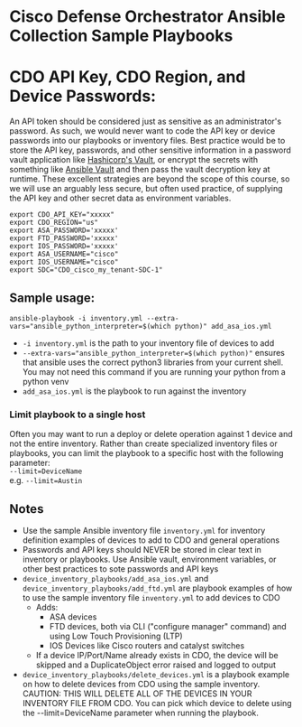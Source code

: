 # Cisco Defense Orchestrator Ansible Collection Sample Playbooks

# CDO API Key, CDO Region, and Device Passwords:
An API token should be considered just as sensitive as an administrator's password. As such, we would never want to code the API key or device passwords into our playbooks or inventory files. Best practice would be to store the API key, passwords, and other sensitive information in a password vault application like [Hashicorp's Vault](https://www.vaultproject.io/), or encrypt the secrets with something like [Ansible Vault](https://docs.ansible.com/ansible/latest/vault_guide/index.html) and then pass the vault decryption key at runtime. These excellent strategies are beyond the scope of this course, so we will use an arguably less secure, but often used practice, of supplying the API key and other secret data as environment variables.  
```
export CDO_API_KEY="xxxxx"
export CDO_REGION="us"
export ASA_PASSWORD='xxxxx'
export FTD_PASSWORD='xxxxx'
export IOS_PASSWORD='xxxxx'
export ASA_USERNAME="cisco"
export IOS_USERNAME="cisco"
export SDC="CDO_cisco_my_tenant-SDC-1"
```

## Sample usage:
```
ansible-playbook -i inventory.yml --extra-vars="ansible_python_interpreter=$(which python)" add_asa_ios.yml
```  
- `-i inventory.yml` is the path to your inventory file of devices to add  
- `--extra-vars="ansible_python_interpreter=$(which python)"` ensures that ansible uses the correct python3 libraries from your current shell. You may not need this command if you are running your python from a python venv  
- `add_asa_ios.yml` is the playbook to run against the inventory  

### Limit playbook to a single host  
Often you may want to run a deploy or delete operation against 1 device and not the entire inventory. Rather than create specialized inventory files or playbooks, you can limit the playbook to a specific host with the following parameter:  
`--limit=DeviceName`  
e.g. `--limit=Austin`  

## Notes  
- Use the sample Ansible inventory file `inventory.yml` for inventory definition examples of devices to add to CDO and general operations  
- Passwords and API keys should NEVER be stored in clear text in inventory or playbooks. Use Ansible vault, environment variables, or other best practices to sote passwords and API keys  
- `device_inventory_playbooks/add_asa_ios.yml` and `device_inventory_playbooks/add_ftd.yml` are playbook examples of how to use the sample inventory file `inventory.yml` to add devices to CDO  
  - Adds:  
    - ASA devices
    - FTD devices, both via CLI ("configure manager" command) and using Low Touch Provisioning (LTP)  
    - IOS Devices like Cisco routers and catalyst switches  
  - If a device IP/Port/Name already exists in CDO, the device will be skipped and a DuplicateObject error raised and logged to output  
- `device_inventory_playbooks/delete_devices.yml` is a playbook example on how to delete devices from CDO using the sample inventory. CAUTION: THIS WILL DELETE ALL OF THE DEVICES IN YOUR INVENTORY FILE FROM CDO. You can pick which device to delete using the --limit=DeviceName parameter when running the playbook.  
